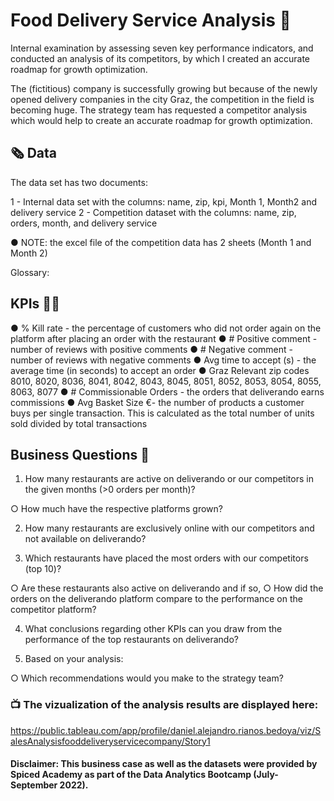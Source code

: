 # Food Delivery Service Analysis :motor_scooter:

Internal examination by assessing seven key performance indicators, and conducted an analysis of its competitors, by which I created an accurate roadmap for growth optimization.

The (fictitious) company is successfully growing but because of the newly opened delivery companies in the city Graz, the competition in the field is becoming huge. The strategy team has requested a competitor analysis which would help to create an accurate roadmap for growth optimization.

## :newspaper_roll: Data 

The data set has two documents:

1 - Internal data set with the columns: name, zip, kpi, Month 1, Month2 and delivery service
2 - Competition dataset with the columns: name, zip, orders, month, and delivery service

● NOTE: the excel file of the competition data has 2 sheets (Month 1 and Month 2)

Glossary:

## KPIs :climbing_man:

● % Kill rate - the percentage of customers who did not order again on the platform after placing an order with the restaurant
● # Positive comment - number of reviews with positive comments
● # Negative comment - number of reviews with negative comments
● Avg time to accept (s) - the average time (in seconds) to accept an order
● Graz Relevant zip codes 8010, 8020, 8036, 8041, 8042, 8043, 8045, 8051, 8052, 8053, 8054, 8055, 8063, 8077
● # Commissionable Orders - the orders that deliverando earns commissions
● Avg Basket Size €- the number of products a customer buys per single transaction. This is calculated as the total number of units sold divided by total transactions

## Business Questions :compass:

1. How many restaurants are active on deliverando or our competitors in the given months (>0 orders per month)?

  ○ How much have the respective platforms grown?

2. How many restaurants are exclusively online with our competitors and not available on
deliverando?

3. Which restaurants have placed the most orders with our competitors (top 10)?

  ○ Are these restaurants also active on deliverando and if so,
  ○ How did the orders on the deliverando platform compare to the performance on the competitor platform?
  
4. What conclusions regarding other KPIs can you draw from the performance of the top restaurants on deliverando?

5. Based on your analysis:

  ○ Which recommendations would you make to the strategy team?
  
### :tv: The vizualization of the analysis results are displayed here:

https://public.tableau.com/app/profile/daniel.alejandro.rianos.bedoya/viz/SalesAnalysisfooddeliveryservicecompany/Story1

#### Disclaimer: This business case as well as the datasets were provided by Spiced Academy as part of the Data Analytics Bootcamp (July- September 2022).  


